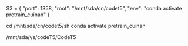 S3 = {
    "port": 1358,
    "root": "/mnt/sda/cn/codet5",
    "env": "conda activate pretrain_cuinan"
}

cd /mnt/sda/cn/codet5/sh
conda activate pretrain_cuinan

/mnt/sda/ys/codeT5/CodeT5